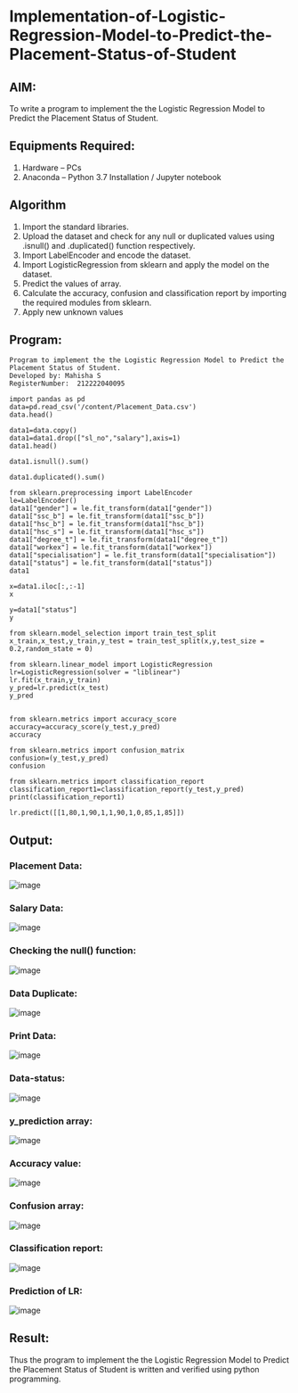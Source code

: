 # Implementation-of-Logistic-Regression-Model-to-Predict-the-Placement-Status-of-Student

## AIM:
To write a program to implement the the Logistic Regression Model to Predict the Placement Status of Student.

## Equipments Required:
1. Hardware – PCs
2. Anaconda – Python 3.7 Installation / Jupyter notebook

## Algorithm
1. Import the standard libraries.
2. Upload the dataset and check for any null or duplicated values using .isnull() and .duplicated() function respectively.
3. Import LabelEncoder and encode the dataset.
4. Import LogisticRegression from sklearn and apply the model on the dataset.
5. Predict the values of array.
6. Calculate the accuracy, confusion and classification report by importing the required modules from sklearn.
7. Apply new unknown values



## Program:
```
Program to implement the the Logistic Regression Model to Predict the Placement Status of Student.
Developed by: Mahisha S
RegisterNumber:  212222040095

import pandas as pd
data=pd.read_csv('/content/Placement_Data.csv')
data.head()

data1=data.copy()
data1=data1.drop(["sl_no","salary"],axis=1)
data1.head()

data1.isnull().sum()

data1.duplicated().sum()

from sklearn.preprocessing import LabelEncoder
le=LabelEncoder()
data1["gender"] = le.fit_transform(data1["gender"])
data1["ssc_b"] = le.fit_transform(data1["ssc_b"])
data1["hsc_b"] = le.fit_transform(data1["hsc_b"])
data1["hsc_s"] = le.fit_transform(data1["hsc_s"])
data1["degree_t"] = le.fit_transform(data1["degree_t"])
data1["workex"] = le.fit_transform(data1["workex"])
data1["specialisation"] = le.fit_transform(data1["specialisation"])
data1["status"] = le.fit_transform(data1["status"])
data1

x=data1.iloc[:,:-1]
x

y=data1["status"]
y

from sklearn.model_selection import train_test_split
x_train,x_test,y_train,y_test = train_test_split(x,y,test_size = 0.2,random_state = 0)

from sklearn.linear_model import LogisticRegression
lr=LogisticRegression(solver = "liblinear")
lr.fit(x_train,y_train)
y_pred=lr.predict(x_test)
y_pred


from sklearn.metrics import accuracy_score
accuracy=accuracy_score(y_test,y_pred)
accuracy

from sklearn.metrics import confusion_matrix
confusion=(y_test,y_pred)
confusion

from sklearn.metrics import classification_report
classification_report1=classification_report(y_test,y_pred)
print(classification_report1)

lr.predict([[1,80,1,90,1,1,90,1,0,85,1,85]])

```

## Output:
### Placement Data:
![image](https://github.com/mahishasivakumar/Implementation-of-Logistic-Regression-Model-to-Predict-the-Placement-Status-of-Student/assets/119559812/4ff5640b-a4ff-4341-a634-24c87fd674ea)

### Salary Data:
![image](https://github.com/mahishasivakumar/Implementation-of-Logistic-Regression-Model-to-Predict-the-Placement-Status-of-Student/assets/119559812/408cd8e6-4604-40ad-aaa8-ae0f9c2b2d94)

### Checking the null() function:
![image](https://github.com/mahishasivakumar/Implementation-of-Logistic-Regression-Model-to-Predict-the-Placement-Status-of-Student/assets/119559812/d05bf68b-10e4-410f-a95d-921108157898)

### Data Duplicate:
![image](https://github.com/mahishasivakumar/Implementation-of-Logistic-Regression-Model-to-Predict-the-Placement-Status-of-Student/assets/119559812/7696dd8b-a60a-4d70-8c56-84f274a36615)

### Print Data:
![image](https://github.com/mahishasivakumar/Implementation-of-Logistic-Regression-Model-to-Predict-the-Placement-Status-of-Student/assets/119559812/ad539a16-7586-4c6d-b425-4b1df2f12426)

### Data-status:
![image](https://github.com/mahishasivakumar/Implementation-of-Logistic-Regression-Model-to-Predict-the-Placement-Status-of-Student/assets/119559812/f7d5d1ab-bba1-4df6-b93e-fab542012612)

### y_prediction array:
![image](https://github.com/mahishasivakumar/Implementation-of-Logistic-Regression-Model-to-Predict-the-Placement-Status-of-Student/assets/119559812/99a421e5-f45f-49f9-b623-3ff3d6b25a7e)

### Accuracy value:
![image](https://github.com/mahishasivakumar/Implementation-of-Logistic-Regression-Model-to-Predict-the-Placement-Status-of-Student/assets/119559812/e9f28b7c-ccda-4328-9db8-46fc1b532db4)

### Confusion array:
![image](https://github.com/mahishasivakumar/Implementation-of-Logistic-Regression-Model-to-Predict-the-Placement-Status-of-Student/assets/119559812/d286f5b0-1807-4972-965e-6c8c7861b723)

### Classification report:
![image](https://github.com/mahishasivakumar/Implementation-of-Logistic-Regression-Model-to-Predict-the-Placement-Status-of-Student/assets/119559812/b32c6aa4-3b7e-4f3b-a859-0cf14dd31dc3)

### Prediction of LR:
![image](https://github.com/mahishasivakumar/Implementation-of-Logistic-Regression-Model-to-Predict-the-Placement-Status-of-Student/assets/119559812/fc9e2ead-5107-492b-8453-899d3c9280a5)

## Result:
Thus the program to implement the the Logistic Regression Model to Predict the Placement Status of Student is written and verified using python programming.
